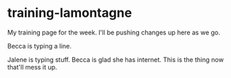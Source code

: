 # training-lamontagne

My training page for the week. I'll be pushing changes up here as we go.


Becca is typing a line.

Jalene is typing stuff. Becca is glad she has internet. This is the thing now that'll mess it up.
